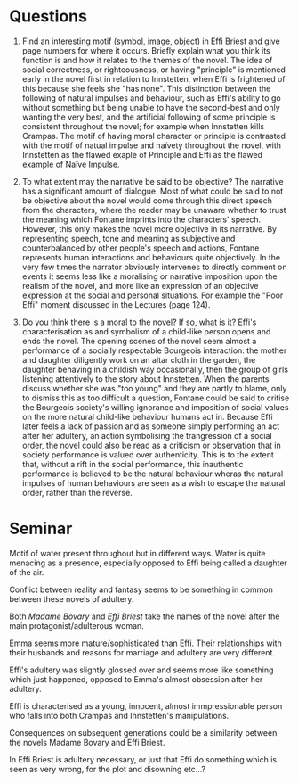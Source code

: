 # Questions
1. Find an interesting motif (symbol, image, object) in Effi Briest and give page numbers for where it occurs. Briefly explain what you think its function is and how it relates to the themes of the novel.
The idea of social correctness, or righteousness, or having "principle" is mentioned early in the novel first in relation to Innstetten, when Effi is frightened of this because she feels she "has none". This distinction between the following of natural impulses and behaviour, such as Effi's ability to go without something but being unable to have the second-best and only wanting the very best, and the artificial following of some principle is consistent throughout the novel; for example when Innstetten kills Crampas. The motif of having moral character or principle is contrasted with the motif of natual impulse and naïvety throughout the novel, with Innstetten as the flawed exaple of Principle and Effi as the flawed example of Naïve Impulse.

2. To what extent may the narrative be said to be objective?
The narrative has a significant amount of dialogue. Most of what could be said to not be objective about the novel would come through this direct speech from the characters, where the reader may be unaware whether to trust the meaning which Fontane imprints into the characters' speech. However, this only makes the novel more objective in its narrative. By representing speech, tone and meaning as subjective and counterbalanced by other people's speech and actions, Fontane represents human interactions and behaviours quite objectively. In the very few times the narrator obviously intervenes to directly comment on events it seems less like a moralising or narrative imposition upon the realism of the novel, and more like an expression of an objective expression at the social and personal situations. For example the "Poor Effi" moment discussed in the Lectures (page 124).

3. Do you think there is a moral to the novel? If so, what is it?
Effi's characterisation as and symbolism of a child-like person opens and ends the novel. The opening scenes of the novel seem almost a performance of a socially respectable Bourgeois interaction: the mother and daughter diligently work on an altar cloth in the garden, the daughter behaving in a childish way occasionally, then the group of girls listening attentively to the story about Innstetten. When the parents discuss whether she was "too young" and they are partly to blame, only to dismiss this as too difficult a question, Fontane could be said to critise the Bourgeois society's willing ignorance and imposition of social values on the more natural child-like behaviour humans act in. Because Effi later feels a lack of passion and as someone simply performing an act after her adultery, an action symbolising the trangression of a social order, the novel could also be read as a criticism or observation that in society performance is valued over authenticity. This is to the extent that, without a rift in the social performance, this inauthentic performance is believed to be the natural behaviour wheras the natural impulses of human behaviours are seen as a wish to escape the natural order, rather than the reverse.

# Seminar
Motif of water present throughout but in different ways. Water is quite menacing as a presence, especially opposed to Effi being called a daughter of the air.

Conflict between reality and fantasy seems to be something in common between these novels of adultery.

Both *Madame Bovary* and *Effi Briest* take the names of the novel after the main protagonist/adulterous woman.

Emma seems more mature/sophisticated than Effi.
Their relationships with their husbands and reasons for marriage and adultery are very different.

Effi's adultery was slightly glossed over and seems more like something which just happened, opposed to Emma's almost obsession after her adultery.

Effi is characterised as a young, innocent, almost immpressionable person who falls into both Crampas and Innstetten's manipulations.

Consequences on subsequent generations could be a similarity between the novels Madame Bovary and Effi Briest.

In Effi Briest is adultery necessary, or just that Effi do something which is seen as very wrong, for the plot and disowning etc...?


